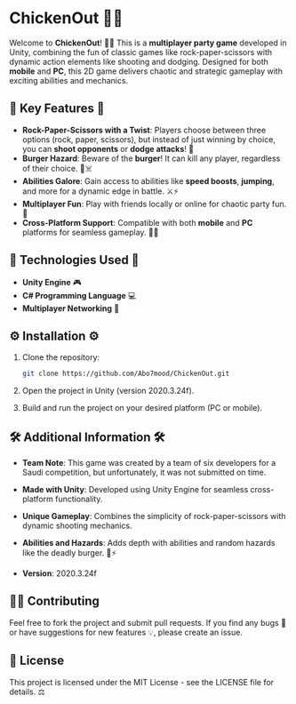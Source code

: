 # ChickenOut 🐔🔫

Welcome to **ChickenOut**! 🐔🔫 This is a **multiplayer party game** developed in Unity, combining the fun of classic games like rock-paper-scissors with dynamic action elements like shooting and dodging. Designed for both **mobile** and **PC**, this 2D game delivers chaotic and strategic gameplay with exciting abilities and mechanics.

## 🌟 Key Features 🌟

- **Rock-Paper-Scissors with a Twist**: Players choose between three options (rock, paper, scissors), but instead of just winning by choice, you can **shoot opponents** or **dodge attacks**! 🔫
- **Burger Hazard**: Beware of the **burger**! It can kill any player, regardless of their choice. 🍔☠️
- **Abilities Galore**: Gain access to abilities like **speed boosts**, **jumping**, and more for a dynamic edge in battle. ⚔️⚡
- **Multiplayer Fun**: Play with friends locally or online for chaotic party fun. 🔗
- **Cross-Platform Support**: Compatible with both **mobile** and **PC** platforms for seamless gameplay. 📱‍🖥️

## 🔧 Technologies Used 🔧

- **Unity Engine** 🎮
- **C# Programming Language** 💻
- **Multiplayer Networking** 🔗

## ⚙️ Installation ⚙️

1. Clone the repository:

   ```bash
   git clone https://github.com/Abo7mood/ChickenOut.git
   ```
2. Open the project in Unity (version 2020.3.24f).
3. Build and run the project on your desired platform (PC or mobile).

## 🛠️ Additional Information 🛠️

- **Team Note**: This game was created by a team of six developers for a Saudi competition, but unfortunately, it was not submitted on time.

- **Made with Unity**: Developed using Unity Engine for seamless cross-platform functionality.
- **Unique Gameplay**: Combines the simplicity of rock-paper-scissors with dynamic shooting mechanics.
- **Abilities and Hazards**: Adds depth with abilities and random hazards like the deadly burger. 🍔⚡
- **Version**: 2020.3.24f

## 🧑‍🤝 Contributing

Feel free to fork the project and submit pull requests. If you find any bugs 🐞 or have suggestions for new features 💡, please create an issue.

## 📜 License

This project is licensed under the MIT License - see the LICENSE file for details. ⚖️

